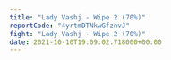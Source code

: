 ```yaml
---
title: "Lady Vashj - Wipe 2 (70%)"
reportCode: "4yrtmDTNkwGfznvJ"
fight: "Lady Vashj - Wipe 2 (70%)"
date: 2021-10-10T19:09:02.718000+00:00
---
```

